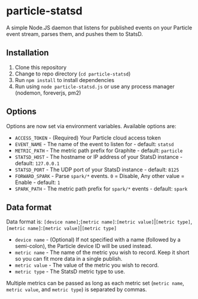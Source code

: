 particle-statsd
===============

A simple Node.JS daemon that listens for published events on your Particle event stream, parses them, and pushes them to StatsD.


Installation
------------

1. Clone this repository
2. Change to repo directory (`cd particle-statsd`)
3. Run `npm install` to install dependencies
4. Run using `node particle-statsd.js` or use any process manager (nodemon, foreverjs, pm2)


Options
-------
Options are now set via environment variables.  Available options are:

 - `ACCESS_TOKEN` - (Required) Your Particle cloud access token
 - `EVENT_NAME` - The name of the event to listen for - default: `statsd`
 - `METRIC_PATH` - The metric path prefix for Graphite - default: `particle`
 - `STATSD_HOST` - The hostname or IP address of your StatsD instance - default: `127.0.0.1`
 - `STATSD_PORT` - The UDP port of your StatsD instance - default: `8125`
 - `FORWARD_SPARK` - Parse `spark/*` events. `0` = Disable, Any other value = Enable - default: `1`
 - `SPARK_PATH` - The metric path prefix for `spark/*` events - default: `spark`

Data format
-----------
Data format is: `[device name]`;`[metric name]`:`[metric value]`|`[metric type]`,`[metric name]`:`[metric value]`|`[metric type]`

 - `device name` - (Optional)  If not specified with a name (followed by a semi-colon), the Particle device ID will be used instead.
 - `metric name` - The name of the metric you wish to record.  Keep it short so you can fit more data in a single publish.
 - `metric value` - The value of the metric you wish to record.
 - `metric type` - The StatsD metric type to use.

Multiple metrics can be passed as long as each metric set (`metric name`, `metric value`, and `metric type`) is separated by commas.
